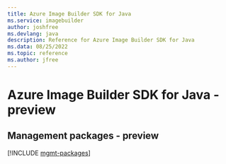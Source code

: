 ```yaml
---
title: Azure Image Builder SDK for Java
ms.service: imagebuilder
author: joshfree
ms.devlang: java
description: Reference for Azure Image Builder SDK for Java
ms.data: 08/25/2022
ms.topic: reference
ms.author: jfree
---
```

# Azure Image Builder SDK for Java - preview

## Management packages - preview
[!INCLUDE [mgmt-packages](image-builder-mgmt-index.md)]